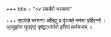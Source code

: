 +++
title = "०४ सपर्यवो भरमाणा"

+++
स॒प॒र्यवो॒ भर॑माणा अभि॒ज्ञु प्र वृ॑ञ्जते॒ नम॑सा ब॒र्हिर॒ग्नौ ।  
आ॒जुह्वा॑ना घृ॒तपृ॑ष्ठं॒ पृष॑द्व॒दध्व॑र्यवो ह॒विषा॑ मर्जयध्वम् ॥